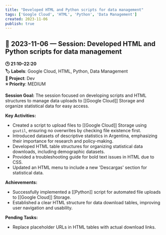 ```yaml
---
title: "Developed HTML and Python scripts for data management"
tags: ['Google Cloud', 'HTML', 'Python', 'Data Management']
created: 2023-11-06
publish: true
---
```


## 📅 2023-11-06 — Session: Developed HTML and Python scripts for data management

**🕒 21:10–22:20**  
**🏷️ Labels**: Google Cloud, HTML, Python, Data Management  
**📂 Project**: Dev  
**⭐ Priority**: MEDIUM  


**Session Goal:**
The session focused on developing scripts and HTML structures to manage data uploads to [[Google Cloud]] Storage and organize statistical data for easy access.

**Key Activities:**
- Created a script to upload files to [[Google Cloud]] Storage using `gsutil`, ensuring no overwrites by checking file existence first.
- Introduced datasets of descriptive statistics in Argentina, emphasizing their importance for research and policy-making.
- Developed HTML table structures for organizing statistical data downloads, including demographic datasets.
- Provided a troubleshooting guide for bold text issues in HTML due to CSS.
- Updated an HTML menu to include a new 'Descargas' section for statistical data.

**Achievements:**
- Successfully implemented a [[Python]] script for automated file uploads to [[Google Cloud]] Storage.
- Established a clear HTML structure for data download tables, improving user navigation and usability.

**Pending Tasks:**
- Replace placeholder URLs in HTML tables with actual download links.
